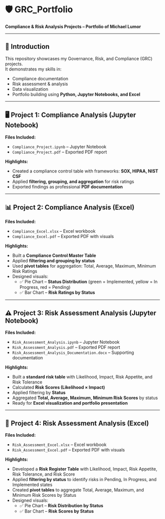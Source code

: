 # 🛡️ GRC_Portfolio  
**Compliance & Risk Analysis Projects – Portfolio of Michael Lumor**  

---

## 📌 Introduction  
This repository showcases my Governance, Risk, and Compliance (GRC) projects.  
It demonstrates my skills in:  
- Compliance documentation  
- Risk assessment & analysis  
- Data visualization  
- Portfolio building using **Python, Jupyter Notebooks, and Excel**  

---

## 🖥️ Project 1: Compliance Analysis (Jupyter Notebook)  
**Files Included:**  
- `Compliance_Project.ipynb` – Jupyter Notebook  
- `Compliance_Project.pdf` – Exported PDF report  

**Highlights:**  
- Created a compliance control table with frameworks: **SOX, HIPAA, NIST CSF**  
- Applied **filtering, grouping, and aggregation** for risk ratings  
- Exported findings as professional **PDF documentation**  

---

## 📊 Project 2: Compliance Analysis (Excel)  
**Files Included:**  
- `Compliance_Excel.xlsx` – Excel workbook  
- `Compliance_Excel.pdf` – Exported PDF with visuals  

**Highlights:**  
- Built a **Compliance Control Master Table**  
- Applied **filtering and grouping by status**  
- Used **pivot tables** for aggregation: Total, Average, Maximum, Minimum Risk Ratings  
- Designed visuals:  
  - ✅ Pie Chart – **Status Distribution** (green = Implemented, yellow = In Progress, red = Pending)  
  - ✅ Bar Chart – **Risk Ratings by Status**  

---

## ⚠️ Project 3: Risk Assessment Analysis (Jupyter Notebook)  
**Files Included:**  
- `Risk_Assessment_Analysis.ipynb` – Jupyter Notebook  
- `Risk_Assessment_Analysis.pdf` – Exported PDF report  
- `Risk_Assessment_Analysis_Documentation.docx` – Supporting documentation  

**Highlights:**  
- Built a **standard risk table** with Likelihood, Impact, Risk Appetite, and Risk Tolerance  
- Calculated **Risk Scores (Likelihood × Impact)**  
- Applied filtering by **Status**  
- Aggregated **Total, Average, Maximum, Minimum Risk Scores** by status  
- Ready for **Excel visualization and portfolio presentation**  

---

## 📑 Project 4: Risk Assessment Analysis (Excel)  
**Files Included:**  
- `Risk_Assessment_Excel.xlsx` – Excel workbook  
- `Risk_Assessment_Excel.pdf` – Exported PDF with visuals  

**Highlights:**  
- Developed a **Risk Register Table** with Likelihood, Impact, Risk Appetite, Risk Tolerance, and Risk Score  
- Applied **filtering by status** to identify risks in Pending, In Progress, and Implemented states  
- Created **pivot tables** to aggregate Total, Average, Maximum, and Minimum Risk Scores by Status  
- Designed visuals:  
  - ✅ Pie Chart – **Risk Distribution by Status**  
  - ✅ Bar Chart – **Risk Scores by Status**  


